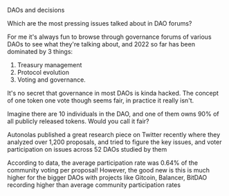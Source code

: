 DAOs and decisions

Which are the most pressing issues talked about in DAO forums? 

For me it's always fun to browse through governance forums of various DAOs to see what they're talking about, and 2022 so far has been dominated by 
3 things:

1. Treasury management 
2. Protocol evolution
3. Voting and governance.

It's no secret that governance in most DAOs is kinda hacked. The concept of one token one vote though seems fair, in practice it really isn't. 

Imagine there are 10 individuals in the DAO, and one of them owns 90% of all publicly released tokens. Would you call it fair? 

Autonolas published a great research piece on Twitter recently where they analyzed over 1,200 proposals, and tried to figure the key issues, and 
voter participation on issues across 52 DAOs studied by them

According to data, the average participation rate was 0.64% of the community voting per proposal! However, the good new is this is much higher 
for the bigger DAOs with projects like Gitcoin, Balancer, BitDAO recording higher than average community participation rates
